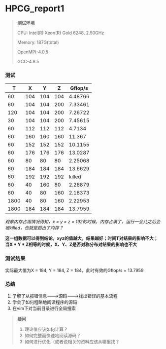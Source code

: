 

# HPCG_report1

> **测试环境**
>
> CPU: Intel(R) Xeon(R) Gold 6248, 2.50GHz
>
> Memory: 187G(total)
>
> OpenMPI-4.0.5
>
> GCC-4.8.5



### 测试

| T    | X    | Y    | Z    | Gflop/s |
| ---- | ---- | ---- | ---- | ------- |
| 60   | 104  | 104  | 104  | 4.48766 |
| 60   | 104  | 104  | 200  | 7.33461 |
| 120  | 104  | 104  | 200  | 7.26722 |
| 30   | 104  | 104  | 200  | 7.45615 |
| 60   | 112  | 112  | 112  | 4.7134  |
| 60   | 160  | 160  | 160  | 11.367  |
| 60   | 152  | 152  | 152  | 10.1155 |
| 60   | 176  | 176  | 176  | 13.0287 |
| 60   | 80   | 80   | 80   | 2.25068 |
| 60   | 184  | 184  | 184  | 13.6629 |
| 60   | 192  | 192  | 192  | killed  |
| 60   | 40   | 160  | 80   | 2.26879 |
| 60   | 40   | 80   | 160  | 2.18373 |
| 1800 | 40   | 80   | 160  | 2.22953 |
| 1800 | 184  | 184  | 184  | 13.7959 |

*观察内存占用情况得知，x = y = z = 192的时候，内存占满了，运行一会儿之后会被killed，也就是超出了内存？*

**这一组数据可以得到结论，xyz的值越大，结果越好；时间T对结果的影响不大；当X \* Y \* Z相等的时候，X、Y、Z是否对称分布对结果的影响也不大**

### 测试结果

实际最大值为X = 184, Y = 184, Z = 184，此时有效的Gflop/s = 13.7959

### 总结

1. 了解了从报错信息--->源码--->找出错误的基本流程
2. 学会了如何粗略地阅读程序的源码
3. 在vim下对当前目录进行全局搜索

> **疑问**
>
> 1. 理论值应该如何计算？
> 2. 如何完整而快速地阅读源码？
> 3. 如何进行优化（或者说相关的资料应该从哪里找？